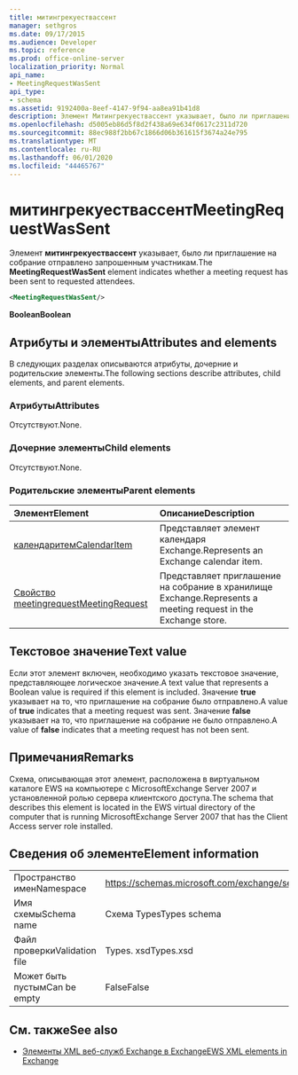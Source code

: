 ```yaml
---
title: митингрекуествассент
manager: sethgros
ms.date: 09/17/2015
ms.audience: Developer
ms.topic: reference
ms.prod: office-online-server
localization_priority: Normal
api_name:
- MeetingRequestWasSent
api_type:
- schema
ms.assetid: 9192400a-8eef-4147-9f94-aa8ea91b41d8
description: Элемент Митингрекуествассент указывает, было ли приглашение на собрание отправлено запрошенным участникам.
ms.openlocfilehash: d5005eb86d5f8d2f438a69e634f0617c2311d720
ms.sourcegitcommit: 88ec988f2bb67c1866d06b361615f3674a24e795
ms.translationtype: MT
ms.contentlocale: ru-RU
ms.lasthandoff: 06/01/2020
ms.locfileid: "44465767"
---
```

# <a name="meetingrequestwassent"></a><span data-ttu-id="f204e-103">митингрекуествассент</span><span class="sxs-lookup"><span data-stu-id="f204e-103">MeetingRequestWasSent</span></span>

<span data-ttu-id="f204e-104">Элемент **митингрекуествассент** указывает, было ли приглашение на собрание отправлено запрошенным участникам.</span><span class="sxs-lookup"><span data-stu-id="f204e-104">The **MeetingRequestWasSent** element indicates whether a meeting request has been sent to requested attendees.</span></span> 
  
```xml
<MeetingRequestWasSent/>
```

 <span data-ttu-id="f204e-105">**Boolean**</span><span class="sxs-lookup"><span data-stu-id="f204e-105">**Boolean**</span></span>
## <a name="attributes-and-elements"></a><span data-ttu-id="f204e-106">Атрибуты и элементы</span><span class="sxs-lookup"><span data-stu-id="f204e-106">Attributes and elements</span></span>

<span data-ttu-id="f204e-107">В следующих разделах описываются атрибуты, дочерние и родительские элементы.</span><span class="sxs-lookup"><span data-stu-id="f204e-107">The following sections describe attributes, child elements, and parent elements.</span></span>
  
### <a name="attributes"></a><span data-ttu-id="f204e-108">Атрибуты</span><span class="sxs-lookup"><span data-stu-id="f204e-108">Attributes</span></span>

<span data-ttu-id="f204e-109">Отсутствуют.</span><span class="sxs-lookup"><span data-stu-id="f204e-109">None.</span></span>
  
### <a name="child-elements"></a><span data-ttu-id="f204e-110">Дочерние элементы</span><span class="sxs-lookup"><span data-stu-id="f204e-110">Child elements</span></span>

<span data-ttu-id="f204e-111">Отсутствуют.</span><span class="sxs-lookup"><span data-stu-id="f204e-111">None.</span></span>
  
### <a name="parent-elements"></a><span data-ttu-id="f204e-112">Родительские элементы</span><span class="sxs-lookup"><span data-stu-id="f204e-112">Parent elements</span></span>

|<span data-ttu-id="f204e-113">**Элемент**</span><span class="sxs-lookup"><span data-stu-id="f204e-113">**Element**</span></span>|<span data-ttu-id="f204e-114">**Описание**</span><span class="sxs-lookup"><span data-stu-id="f204e-114">**Description**</span></span>|
|:-----|:-----|
|[<span data-ttu-id="f204e-115">календаритем</span><span class="sxs-lookup"><span data-stu-id="f204e-115">CalendarItem</span></span>](calendaritem.md) <br/> |<span data-ttu-id="f204e-116">Представляет элемент календаря Exchange.</span><span class="sxs-lookup"><span data-stu-id="f204e-116">Represents an Exchange calendar item.</span></span>  <br/> |
|[<span data-ttu-id="f204e-117">Свойство meetingrequest</span><span class="sxs-lookup"><span data-stu-id="f204e-117">MeetingRequest</span></span>](meetingrequest.md) <br/> |<span data-ttu-id="f204e-118">Представляет приглашение на собрание в хранилище Exchange.</span><span class="sxs-lookup"><span data-stu-id="f204e-118">Represents a meeting request in the Exchange store.</span></span>  <br/> |
   
## <a name="text-value"></a><span data-ttu-id="f204e-119">Текстовое значение</span><span class="sxs-lookup"><span data-stu-id="f204e-119">Text value</span></span>

<span data-ttu-id="f204e-120">Если этот элемент включен, необходимо указать текстовое значение, представляющее логическое значение.</span><span class="sxs-lookup"><span data-stu-id="f204e-120">A text value that represents a Boolean value is required if this element is included.</span></span> <span data-ttu-id="f204e-121">Значение **true** указывает на то, что приглашение на собрание было отправлено.</span><span class="sxs-lookup"><span data-stu-id="f204e-121">A value of **true** indicates that a meeting request was sent.</span></span> <span data-ttu-id="f204e-122">Значение **false** указывает на то, что приглашение на собрание не было отправлено.</span><span class="sxs-lookup"><span data-stu-id="f204e-122">A value of **false** indicates that a meeting request has not been sent.</span></span> 
  
## <a name="remarks"></a><span data-ttu-id="f204e-123">Примечания</span><span class="sxs-lookup"><span data-stu-id="f204e-123">Remarks</span></span>

<span data-ttu-id="f204e-124">Схема, описывающая этот элемент, расположена в виртуальном каталоге EWS на компьютере с MicrosoftExchange Server 2007 и установленной ролью сервера клиентского доступа.</span><span class="sxs-lookup"><span data-stu-id="f204e-124">The schema that describes this element is located in the EWS virtual directory of the computer that is running MicrosoftExchange Server 2007 that has the Client Access server role installed.</span></span>
  
## <a name="element-information"></a><span data-ttu-id="f204e-125">Сведения об элементе</span><span class="sxs-lookup"><span data-stu-id="f204e-125">Element information</span></span>

|||
|:-----|:-----|
|<span data-ttu-id="f204e-126">Пространство имен</span><span class="sxs-lookup"><span data-stu-id="f204e-126">Namespace</span></span>  <br/> |https://schemas.microsoft.com/exchange/services/2006/types  <br/> |
|<span data-ttu-id="f204e-127">Имя схемы</span><span class="sxs-lookup"><span data-stu-id="f204e-127">Schema name</span></span>  <br/> |<span data-ttu-id="f204e-128">Схема Types</span><span class="sxs-lookup"><span data-stu-id="f204e-128">Types schema</span></span>  <br/> |
|<span data-ttu-id="f204e-129">Файл проверки</span><span class="sxs-lookup"><span data-stu-id="f204e-129">Validation file</span></span>  <br/> |<span data-ttu-id="f204e-130">Types. xsd</span><span class="sxs-lookup"><span data-stu-id="f204e-130">Types.xsd</span></span>  <br/> |
|<span data-ttu-id="f204e-131">Может быть пустым</span><span class="sxs-lookup"><span data-stu-id="f204e-131">Can be empty</span></span>  <br/> |<span data-ttu-id="f204e-132">False</span><span class="sxs-lookup"><span data-stu-id="f204e-132">False</span></span>  <br/> |
   
## <a name="see-also"></a><span data-ttu-id="f204e-133">См. также</span><span class="sxs-lookup"><span data-stu-id="f204e-133">See also</span></span>



- [<span data-ttu-id="f204e-134">Элементы XML веб-служб Exchange в Exchange</span><span class="sxs-lookup"><span data-stu-id="f204e-134">EWS XML elements in Exchange</span></span>](ews-xml-elements-in-exchange.md)


